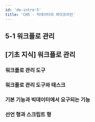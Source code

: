 ```yaml
---
id: 'de-intro-5'
title: 'CH5 - 빅데이터의 파이프라인'
---
```


## 5-1 워크플로 관리

## [기초 지식] 워크플로 관리

### 워크플로 관리 도구

### 워크플로 관리 도구와 태스크

### 기본 기능과 빅데이터에서 요구되는 기능

### 선언 형과 스크립트 형
